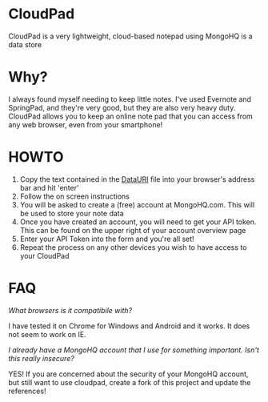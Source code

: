 CloudPad
========

CloudPad is a very lightweight, cloud-based notepad using MongoHQ is a data store

Why?
====

I always found myself needing to keep little notes. I've used Evernote and SpringPad, and they're very good, but they are also very heavy duty. CloudPad allows you to keep an online note pad that you can access from any web browser, even from your smartphone!

HOWTO
=====

1. Copy the text contained in the [DataURI](https://raw.github.com/dpbackes/CloudPad/master/DataURI) file into your browser's address bar and hit 'enter'
2. Follow the on screen instructions
3. You will be asked to create a (free) account at MongoHQ.com. This will be used to store your note data
4. Once you have created an account, you will need to get your API token. This can be found on the upper right of your account overview page
5. Enter your API Token into the form and you're all set!
6. Repeat the process on any other devices you wish to have access to your CloudPad

FAQ
===

_What browsers is it compatibile with?_

I have tested it on Chrome for Windows and Android and it works. It does not seem to work on IE.

_I already have a MongoHQ account that I use for something important. Isn't this really insecure?_

YES! If you are concerned about the security of your MongoHQ account, but still want to use cloudpad, create a fork of this project and update the references!
